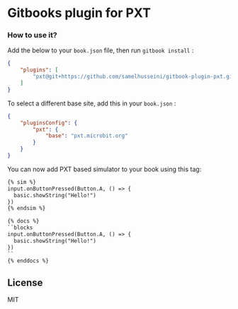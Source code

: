 Gitbooks plugin for PXT
==============

### How to use it?

Add the below to your `book.json` file, then run `gitbook install` :

```json
{
    "plugins": [
        "pxt@git+https://github.com/samelhusseini/gitbook-plugin-pxt.git"
    ]
}
```

To select a different base site, add this in your `book.json` : 

```json
{
    "pluginsConfig": {
        "pxt": {
            "base": "pxt.microbit.org"
        }
    }
}
```

You can now add PXT based simulator to your book using this tag:

```markdown
{% sim %}
input.onButtonPressed(Button.A, () => {
  basic.showString("Hello!")
})
{% endsim %}
```

```markdown
{% docs %}
``blocks
input.onButtonPressed(Button.A, () => {
  basic.showString("Hello!")
})
``
{% enddocs %}
```


## License

MIT
